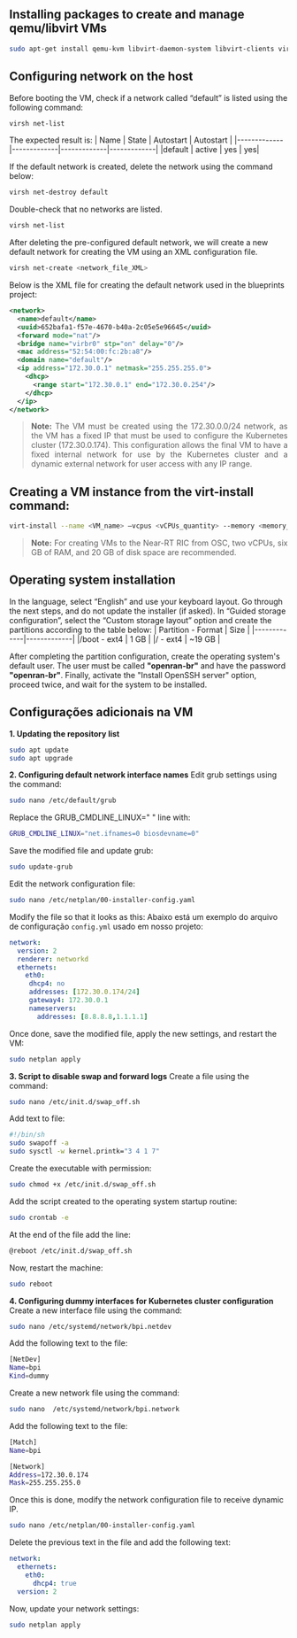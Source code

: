 
## Installing packages to create and manage qemu/libvirt VMs
```bash
sudo apt-get install qemu-kvm libvirt-daemon-system libvirt-clients virt-manager
```

## Configuring network on the host
Before booting the VM, check if a network called “default” is listed using the following command:
```bash
virsh net-list
```
The expected result is:
| Name | State | Autostart | Autostart |
|-------------|-------------|-------------|-------------|
|default | active | yes | yes|

If the default network is created, delete the network using the command below:
```bash
virsh net-destroy default
```
Double-check that no networks are listed.
```bash
virsh net-list
```
After deleting the pre-configured default network, we will create a new default network for creating the VM using an XML configuration file.
```bash
virsh net-create <network_file_XML>
```
Below is the XML file for creating the default network used in the blueprints project:
```xml
<network>
  <name>default</name>
  <uuid>652bafa1-f57e-4670-b40a-2c05e5e96645</uuid>
  <forward mode="nat"/>
  <bridge name="virbr0" stp="on" delay="0"/>
  <mac address="52:54:00:fc:2b:a8"/>
  <domain name="default"/>
  <ip address="172.30.0.1" netmask="255.255.255.0">
    <dhcp>
      <range start="172.30.0.1" end="172.30.0.254"/>
    </dhcp>
  </ip>
</network>
```
<blockquote>
<p align="justify">
<strong>Note:</strong> The VM must be created using the 172.30.0.0/24 network, as the VM has a fixed IP that must be used to configure the Kubernetes cluster (172.30.0.174). This configuration allows the final VM to have a fixed internal network for use by the Kubernetes cluster and a dynamic external network for user access with any IP range.
</p>
</blockquote>

## Creating a VM instance from the virt-install command:
```bash
virt-install --name <VM_name> –vcpus <vCPUs_quantity> --memory <memory_in_MBs> --disk size=<storage_in_GB> --cdrom <path_to_iso_ubuntu_server_20.04>
```
<blockquote>
<p align="justify">
<strong>Note:</strong> For creating VMs to the Near-RT RIC from OSC, two vCPUs, six GB of RAM, and 20 GB of disk space are recommended.
</p>
</blockquote>

## Operating system installation

In the language, select “English” and use your keyboard layout.
Go through the next steps, and do not update the installer (if asked).
In “Guided storage configuration”, select the “Custom storage layout” option and create the partitions according to the table below:
| Partition - Format | Size |
|-------------|-------------|
|/boot - ext4 | 1 GB | 
|/ - ext4 | ~19 GB | 

After completing the partition configuration, create the operating system's default user. The user must be called **"openran-br"** and have the password **"openran-br"**. 
Finally, activate the "Install OpenSSH server" option, proceed twice, and wait for the system to be installed.

## Configurações adicionais na VM

**1. Updating the repository list**
```bash
sudo apt update
sudo apt upgrade
```
**2. Configuring default network interface names**
Edit grub settings using the command:
```bash
sudo nano /etc/default/grub
```
Replace the GRUB_CMDLINE_LINUX=" " line with:
```bash
GRUB_CMDLINE_LINUX="net.ifnames=0 biosdevname=0"
```
Save the modified file and update grub:
```bash
sudo update-grub
```
Edit the network configuration file:
```bash
sudo nano /etc/netplan/00-installer-config.yaml
```
Modify the file so that it looks as this:
Abaixo está um exemplo do arquivo de configuração `config.yml` usado em nosso projeto:
```yaml
network:
  version: 2
  renderer: networkd
  ethernets:
    eth0:
     dhcp4: no
     addresses: [172.30.0.174/24]
     gateway4: 172.30.0.1
     nameservers:
       addresses: [8.8.8.8,1.1.1.1]
```
Once done, save the modified file, apply the new settings, and restart the VM:
```bash
sudo netplan apply
```
**3. Script to disable swap and forward logs**
Create a file using the command:
```bash
sudo nano /etc/init.d/swap_off.sh
```
Add text to file:
```bash
#!/bin/sh
sudo swapoff -a
sudo sysctl -w kernel.printk="3 4 1 7"
```
Create the executable with permission:
```bash
sudo chmod +x /etc/init.d/swap_off.sh
```
Add the script created to the operating system startup routine:
```bash
sudo crontab -e
```
At the end of the file add the line:
```bash
@reboot /etc/init.d/swap_off.sh
```
Now, restart the machine:
```bash
sudo reboot
```
**4. Configuring dummy interfaces for Kubernetes cluster configuration**
Create a new interface file using the command:
```bash
sudo nano /etc/systemd/network/bpi.netdev
```
Add the following text to the file:
```bash
[NetDev]
Name=bpi
Kind=dummy
```
Create a new network file using the command:
```bash
sudo nano  /etc/systemd/network/bpi.network
```
Add the following text to the file:
```bash
[Match]
Name=bpi

[Network]
Address=172.30.0.174
Mask=255.255.255.0
```
Once this is done, modify the network configuration file to receive dynamic IP.
```bash
sudo nano /etc/netplan/00-installer-config.yaml
```
Delete the previous text in the file and add the following text:
```yaml
network:
  ethernets:
    eth0:
      dhcp4: true
  version: 2
```
Now, update your network settings:
```bash
sudo netplan apply
```

